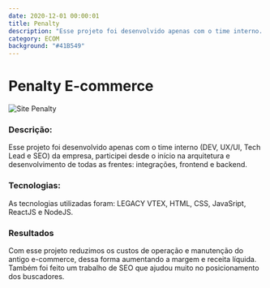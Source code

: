 ```yaml
---
date: 2020-12-01 00:00:01
title: Penalty
description: "Esse projeto foi desenvolvido apenas com o time interno..."
category: ECOM
background: "#41B549"
---
```


# Penalty E-commerce
![Site Penalty](https://image.prntscr.com/image/phO-Um8JRtO0lLa7-aUqeA.png)

### Descrição:
Esse projeto foi desenvolvido apenas com o time interno (DEV, UX/UI, Tech Lead e SEO) da empresa, participei desde o início na arquitetura e desenvolvimento de todas as frentes: integrações, frontend e backend.

### Tecnologias:
As tecnologias utilizadas foram: LEGACY VTEX, HTML, CSS, JavaSript, ReactJS e NodeJS.

### Resultados
Com esse projeto reduzimos os custos de operação e manutenção do antigo e-commerce, dessa forma aumentando a margem e receita líquida. Também foi feito um trabalho de SEO que ajudou muito no posicionamento dos buscadores.